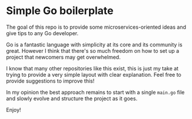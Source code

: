 # Simple Go boilerplate

The goal of this repo is to provide some microservices-oriented ideas and give tips to any Go developer.

Go is a fantastic language with simplicity at its core and its community is great.
However I think that there's so much freedom on how to set up a project that newcomers may get overwhelmed.

I know that many other repositories like this exist, this is just my take at trying to provide a very simple layout with clear explanation. Feel free to provide suggestions to improve this!

In my opinion the best approach remains to start with a single `main.go` file and slowly evolve and structure the project as it goes.

Enjoy!
